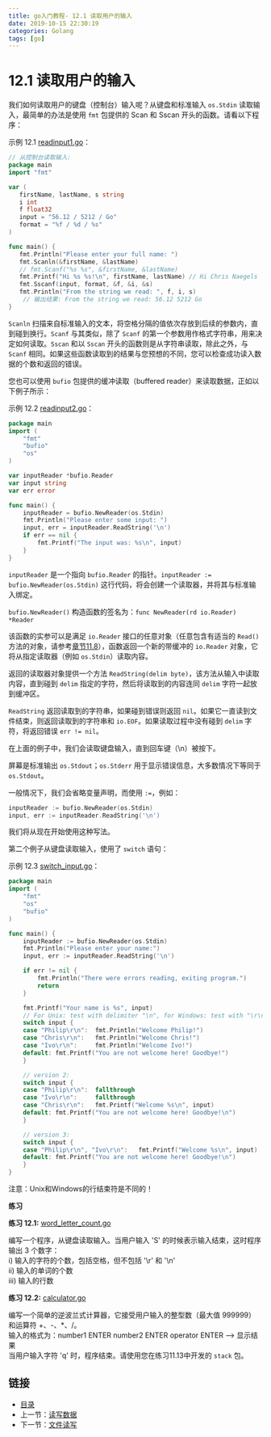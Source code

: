 ```yaml
---
title: go入门教程- 12.1 读取用户的输入   
date: 2019-10-15 22:30:19   
categories: Golang   
tags: [go]   
---
```

# 12.1 读取用户的输入

我们如何读取用户的键盘（控制台）输入呢？从键盘和标准输入 `os.Stdin` 读取输入，最简单的办法是使用 `fmt` 包提供的 Scan 和 Sscan 开头的函数。请看以下程序：

示例 12.1 [readinput1.go](examples/chapter_12/readinput1.go)：

```go
// 从控制台读取输入:
package main
import "fmt"

var (
   firstName, lastName, s string
   i int
   f float32
   input = "56.12 / 5212 / Go"
   format = "%f / %d / %s"
)

func main() {
   fmt.Println("Please enter your full name: ")
   fmt.Scanln(&firstName, &lastName)
   // fmt.Scanf("%s %s", &firstName, &lastName)
   fmt.Printf("Hi %s %s!\n", firstName, lastName) // Hi Chris Naegels
   fmt.Sscanf(input, format, &f, &i, &s)
   fmt.Println("From the string we read: ", f, i, s)
    // 输出结果: From the string we read: 56.12 5212 Go
}
```

`Scanln` 扫描来自标准输入的文本，将空格分隔的值依次存放到后续的参数内，直到碰到换行。`Scanf` 与其类似，除了 `Scanf` 的第一个参数用作格式字符串，用来决定如何读取。`Sscan` 和以 `Sscan` 开头的函数则是从字符串读取，除此之外，与 `Scanf` 相同。如果这些函数读取到的结果与您预想的不同，您可以检查成功读入数据的个数和返回的错误。

您也可以使用 `bufio` 包提供的缓冲读取（buffered reader）来读取数据，正如以下例子所示：

示例 12.2 [readinput2.go](examples/chapter_12/readinput2.go)：

```go
package main
import (
    "fmt"
    "bufio"
    "os"
)

var inputReader *bufio.Reader
var input string
var err error

func main() {
    inputReader = bufio.NewReader(os.Stdin)
    fmt.Println("Please enter some input: ")
    input, err = inputReader.ReadString('\n')
    if err == nil {
        fmt.Printf("The input was: %s\n", input)
    }
}
```

`inputReader` 是一个指向 `bufio.Reader` 的指针。`inputReader := bufio.NewReader(os.Stdin)` 这行代码，将会创建一个读取器，并将其与标准输入绑定。

`bufio.NewReader()` 构造函数的签名为：`func NewReader(rd io.Reader) *Reader`

该函数的实参可以是满足 `io.Reader` 接口的任意对象（任意包含有适当的 `Read()` 方法的对象，请参考[章节11.8](file://11.8.md)），函数返回一个新的带缓冲的 `io.Reader` 对象，它将从指定读取器（例如 `os.Stdin`）读取内容。

返回的读取器对象提供一个方法 `ReadString(delim byte)`，该方法从输入中读取内容，直到碰到 `delim` 指定的字符，然后将读取到的内容连同 `delim` 字符一起放到缓冲区。

`ReadString` 返回读取到的字符串，如果碰到错误则返回 `nil`。如果它一直读到文件结束，则返回读取到的字符串和 `io.EOF`。如果读取过程中没有碰到 `delim` 字符，将返回错误 `err != nil`。

在上面的例子中，我们会读取键盘输入，直到回车键（\n）被按下。

屏幕是标准输出 `os.Stdout`；`os.Stderr` 用于显示错误信息，大多数情况下等同于 `os.Stdout`。

一般情况下，我们会省略变量声明，而使用 `:=`，例如：

```go
inputReader := bufio.NewReader(os.Stdin)
input, err := inputReader.ReadString('\n')
```

我们将从现在开始使用这种写法。

第二个例子从键盘读取输入，使用了 `switch` 语句：

示例 12.3 [switch_input.go](examples/chapter_12/switch_input.go)：

```go
package main
import (
    "fmt"
    "os"
    "bufio"
)

func main() {
    inputReader := bufio.NewReader(os.Stdin)
    fmt.Println("Please enter your name:")
    input, err := inputReader.ReadString('\n')

    if err != nil {
        fmt.Println("There were errors reading, exiting program.")
        return
    }

    fmt.Printf("Your name is %s", input)
    // For Unix: test with delimiter "\n", for Windows: test with "\r\n"
    switch input {
    case "Philip\r\n":  fmt.Println("Welcome Philip!")
    case "Chris\r\n":   fmt.Println("Welcome Chris!")
    case "Ivo\r\n":     fmt.Println("Welcome Ivo!")
    default: fmt.Printf("You are not welcome here! Goodbye!")
    }

    // version 2:   
    switch input {
    case "Philip\r\n":  fallthrough
    case "Ivo\r\n":     fallthrough
    case "Chris\r\n":   fmt.Printf("Welcome %s\n", input)
    default: fmt.Printf("You are not welcome here! Goodbye!\n")
    }

    // version 3:
    switch input {
    case "Philip\r\n", "Ivo\r\n":   fmt.Printf("Welcome %s\n", input)
    default: fmt.Printf("You are not welcome here! Goodbye!\n")
    }
}
```

注意：Unix和Windows的行结束符是不同的！

**练习**

**练习 12.1:** [word_letter_count.go](exercises/chapter_12/word_letter_count.go)

编写一个程序，从键盘读取输入。当用户输入 'S' 的时候表示输入结束，这时程序输出 3 个数字：  
i) 输入的字符的个数，包括空格，但不包括 '\r' 和 '\n'  
ii) 输入的单词的个数  
iii) 输入的行数

**练习 12.2:** [calculator.go](exercises/chapter_12/calculator.go)

编写一个简单的逆波兰式计算器，它接受用户输入的整型数（最大值 999999）和运算符 +、-、\*、/。  
输入的格式为：number1 ENTER number2 ENTER operator ENTER --> 显示结果  
当用户输入字符 'q' 时，程序结束。请使用您在练习11.13中开发的 `stack` 包。

## 链接

- [目录](https://blog.zshipu.com/go%E5%85%A5%E9%97%A8%E6%95%99%E7%A8%8B/index.html)
- 上一节：[读写数据](file://12.0.md)
- 下一节：[文件读写](file://12.2.md)

